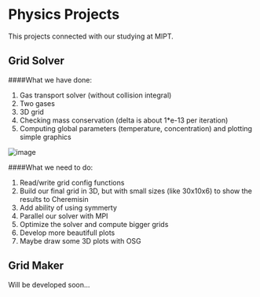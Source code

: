 Physics Projects
================
This projects connected with our studying at MIPT.

Grid Solver
----------------

####What we have done:
1. Gas transport solver (without collision integral)
2. Two gases
3. 3D grid
4. Checking mass conservation (delta is about 1*e-13 per iteration)
5. Computing global parameters (temperature, concentration) and plotting simple graphics

![image](https://dl.dropboxusercontent.com/u/59969938/Images/%D0%A1%D0%BD%D0%B8%D0%BC%D0%BE%D0%BA%20%D1%8D%D0%BA%D1%80%D0%B0%D0%BD%D0%B0%20%D0%BE%D1%82%202013-12-07%2019%3A25%3A06.png)

####What we need to do:
1. Read/write grid config functions
2. Build our final grid in 3D, but with small sizes (like 30x10x6) to show the results to Cheremisin
3. Add ability of using symmerty
4. Parallel our solver with MPI
5. Optimize the solver and compute bigger grids
6. Develop more beautifull plots
7. Maybe draw some 3D plots with OSG

Grid Maker
----------------
Will be developed soon...
